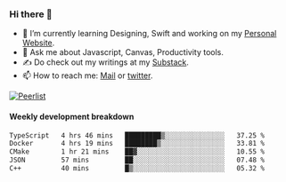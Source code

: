 ### Hi there 👋

- 🌱 I’m currently learning Designing, Swift and working on my [Personal Website](https://kvaishak.com/).
- 💬 Ask me about Javascript, Canvas,  Productivity tools. 
- :writing_hand: Do check out my writings at my [Substack](https://kvaishak.substack.com/).
- 📫 How to reach me: [Mail](mailto:vaishak.kaippanchery@gmail.com) or [twitter](https://twitter.com/kvaishack).

[![Peerlist](https://github-readme-badge.peerlist.io/api/vaishak)](https://peerlist.io/vaishak)

#### Weekly development breakdown

<!--START_SECTION:waka-->

```txt
TypeScript   4 hrs 46 mins   █████████▒░░░░░░░░░░░░░░░   37.25 %
Docker       4 hrs 19 mins   ████████▒░░░░░░░░░░░░░░░░   33.81 %
CMake        1 hr 21 mins    ██▓░░░░░░░░░░░░░░░░░░░░░░   10.55 %
JSON         57 mins         ██░░░░░░░░░░░░░░░░░░░░░░░   07.48 %
C++          40 mins         █▒░░░░░░░░░░░░░░░░░░░░░░░   05.32 %
```

<!--END_SECTION:waka-->
